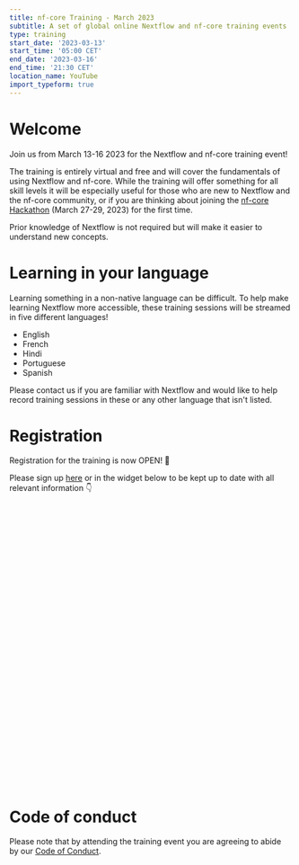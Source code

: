 ```yaml
---
title: nf-core Training - March 2023
subtitle: A set of global online Nextflow and nf-core training events
type: training
start_date: '2023-03-13'
start_time: '05:00 CET'
end_date: '2023-03-16'
end_time: '21:30 CET'
location_name: YouTube
import_typeform: true
---
```


# Welcome

Join us from March 13-16 2023 for the Nextflow and nf-core training event!

The training is entirely virtual and free and will cover the fundamentals of using Nextflow and nf-core.
While the training will offer something for all skill levels it will be especially useful for those who are new to Nextflow and the nf-core community, or if you are thinking about joining the [nf-core Hackathon](https://nf-co.re/events/2023/hackathon-march-2023) (March 27-29, 2023) for the first time.

Prior knowledge of Nextflow is not required but will make it easier to understand new concepts.

# Learning in your language

Learning something in a non-native language can be difficult. To help make learning Nextflow more accessible, these training sessions will be streamed in five different languages!

- English
- French
- Hindi
- Portuguese
- Spanish

Please contact us if you are familiar with Nextflow and would like to help record training sessions in these or any other language that isn't listed.

# Registration

Registration for the training is now OPEN! 🎉

Please sign up [here](https://seqera.typeform.com/mar2023training) or in the widget below to be kept up to date with all relevant information 👇

<div data-tf-widget="LbETv0hU" style="width:100%;height:500px;color:#FFFFFF;"></div>

# Code of conduct

Please note that by attending the training event you are agreeing to abide by our [Code of Conduct](https://nf-co.re/code_of_conduct).
